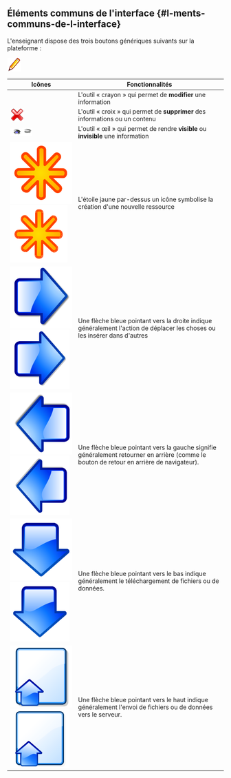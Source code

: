 ## Éléments communs de l'interface {#l-ments-communs-de-l-interface}

L'enseignant dispose des trois boutons génériques suivants sur la plateforme :

![](../assets/graficos2.png)

| Icônes | Fonctionnalités |
| --- | --- |
|  | L'outil « crayon » qui permet de **modifier** une information |
| ![](../assets/graficos1.png) | L'outil « croix » qui permet de **supprimer** des informations ou un contenu |
| ![](../assets/images3.png)![](../assets/images4.png) | L'outil « œil » qui permet de rendre **visible** ou **invisible** une information |
| ![](../assets/image5.svg)![](../assets/image5.png) | L'étoile jaune par-dessus un icône symbolise la création d'une nouvelle ressource |
| ![](../assets/image6.svg)![](../assets/image6.png) | Une flèche bleue pointant vers la droite indique généralement l'action de déplacer les choses ou les insérer dans d'autres |
| ![](../assets/graphics347.svg)![](../assets/graphics347.png) | Une flèche bleue pointant vers la gauche signifie généralement retourner en arrière \(comme le bouton de retour en arrière de navigateur\). |
| ![](../assets/image7.svg)![](../assets/image7.png) | Une flèche bleue pointant vers le bas indique généralement le téléchargement de fichiers ou de données. |
| ![](../assets/image8.svg)![](../assets/image8.png) | Une flèche bleue pointant vers le haut indique généralement l'envoi de fichiers ou de données vers le serveur. |



